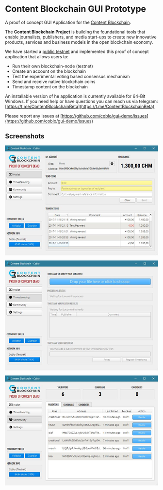 # Content Blockchain GUI Prototype

A proof of concept GUI Application for the [Content Blockchain](https://content-blockchain.org).

The **Content Blockchain Project** is building the foundational tools that enable journalists, publishers,
and media start-ups to create new innovative products, services and business models in the open blockchain economy.

We have started a [public testnet](https://explorer.content-blockchain.org/) and implemented 
this proof of concept application that allows users to:

- Run their own blockchain-node (testnet)
- Create an account on the blockchain
- Test the experimental voting based consensus mechanism
- Send and receive native blockchain coins
- Timestamp content on the blockchain

An installable version of he application is currently available for 64-Bit Windows.
If you need help or have questions you can reach us via telegram:
[https://t.me/ContentBlockchainBeta](https://t.me/ContentBlockchainBeta)

Please report any issues at [https://github.com/coblo/gui-demo/issues](https://github.com/coblo/gui-demo/issues)

## Screenshots

![Alt text](docs/screenshot_wallet.jpg?raw=true "Content Blockchain Wallet Screenshot")

![Alt text](docs/screenshot_timestamp.jpg?raw=true "Content Blockchain Timestamp Screenshot")

![Alt text](docs/screenshot_community.jpg?raw=true "Content Blockchain Community Screenshot")
